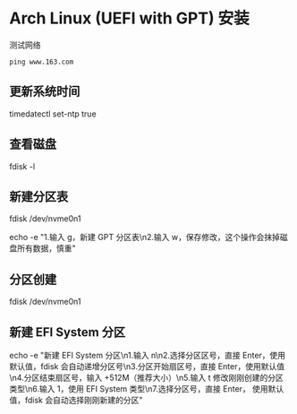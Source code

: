 # Arch Linux (UEFI with GPT) 安装

测试网络

```shell
ping www.163.com
```

## 更新系统时间

timedatectl set-ntp true

## 查看磁盘

fdisk -l

## 新建分区表

fdisk /dev/nvme0n1

echo -e "1.输入 g，新建 GPT 分区表\n2.输入 w，保存修改，这个操作会抹掉磁盘所有数据，慎重"
## 分区创建
fdisk /dev/nvme0n1
## 新建 EFI System 分区
echo -e "新建 EFI System 分区\n1.输入 n\n2.选择分区区号，直接 Enter，使用默认值，fdisk 会自动递增分区号\n3.分区开始扇区号，直接 Enter，使用默认值\n4.分区结束扇区号，输入 +512M（推荐大小）\n5.输入 t 修改刚刚创建的分区类型\n6.输入 1，使用 EFI System 类型\n7.选择分区号，直接 Enter， 使用默认值，fdisk 会自动选择刚刚新建的分区"
